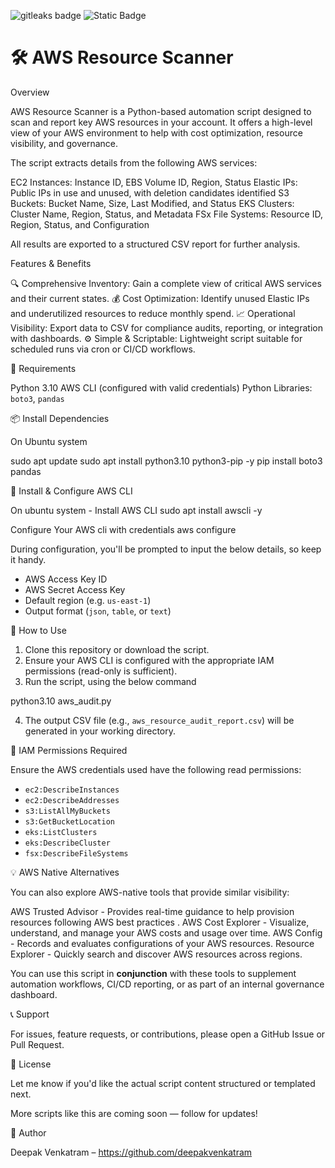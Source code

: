 <img alt="gitleaks badge" src="https://img.shields.io/badge/protected%20by-gitleaks-blue"> ![Static Badge](https://img.shields.io/badge/Devops-Deepak%20Venkatram-Green)


# 🛠️ AWS Resource Scanner

Overview

AWS Resource Scanner is a Python-based automation script designed to scan and report key AWS resources in your account. It offers a high-level view of your AWS environment to help with cost optimization, resource visibility, and governance.

The script extracts details from the following AWS services:

EC2 Instances: Instance ID, EBS Volume ID, Region, Status
Elastic IPs: Public IPs in use and unused, with deletion candidates identified
S3 Buckets: Bucket Name, Size, Last Modified, and Status
EKS Clusters: Cluster Name, Region, Status, and Metadata
FSx File Systems: Resource ID, Region, Status, and Configuration

All results are exported to a structured CSV report for further analysis.

Features & Benefits

🔍 Comprehensive Inventory: Gain a complete view of critical AWS services and their current states.
💰 Cost Optimization: Identify unused Elastic IPs and underutilized resources to reduce monthly spend.
📈 Operational Visibility: Export data to CSV for compliance audits, reporting, or integration with dashboards.
⚙️ Simple & Scriptable: Lightweight script suitable for scheduled runs via cron or CI/CD workflows.

🧰 Requirements

Python 3.10
AWS CLI (configured with valid credentials)
Python Libraries: `boto3`, `pandas`

📦 Install Dependencies

On Ubuntu system

sudo apt update
sudo apt install python3.10 python3-pip -y
pip install boto3 pandas


🔐 Install & Configure AWS CLI

On ubuntu system - Install AWS CLI
sudo apt install awscli -y

Configure Your AWS cli with credentials
aws configure

During configuration, you'll be prompted to input the below details, so keep it handy.

* AWS Access Key ID
* AWS Secret Access Key
* Default region (e.g. `us-east-1`)
* Output format (`json`, `table`, or `text`)

🚀 How to Use

1. Clone this repository or download the script.
2. Ensure your AWS CLI is configured with the appropriate IAM permissions (read-only is sufficient).
3. Run the script, using the below command

python3.10 aws_audit.py

4. The output CSV file (e.g., `aws_resource_audit_report.csv`) will be generated in your working directory.

📌 IAM Permissions Required

Ensure the AWS credentials used have the following read permissions:

* `ec2:DescribeInstances`
* `ec2:DescribeAddresses`
* `s3:ListAllMyBuckets`
* `s3:GetBucketLocation`
* `eks:ListClusters`
* `eks:DescribeCluster`
* `fsx:DescribeFileSystems`

💡 AWS Native Alternatives

You can also explore AWS-native tools that provide similar visibility:

AWS Trusted Advisor - Provides real-time guidance to help provision resources following AWS best practices .
AWS Cost Explorer - Visualize, understand, and manage your AWS costs and usage over time.
AWS Config - Records and evaluates configurations of your AWS resources.
Resource Explorer - Quickly search and discover AWS resources across regions.

You can use this script in **conjunction** with these tools to supplement automation workflows, CI/CD reporting, or as part of an internal governance dashboard.

📞 Support

For issues, feature requests, or contributions, please open a GitHub Issue or Pull Request.

📜 License

Let me know if you'd like the actual script content structured or templated next.

More scripts like this are coming soon — follow for updates!

👤 Author

Deepak Venkatram – https://github.com/deepakvenkatram 
